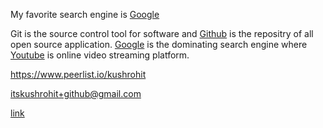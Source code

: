 <!-- Links -->

<!-- Method 1 -->
My favorite search engine is [Google](www.google.com)

<!-- Method 2 -->
Git is the source control tool for software and [Github][1] is the repositry of all open source application.
[Google][2] is the dominating search engine where [Youtube][3] is online video streaming platform.




<!-- end of the page -->
[1]: www.github.com
[2]: www.google.com
[3]: www.youtube.com



<!-- Urls and email address -->

<https://www.peerlist.io/kushrohit>

<itskushrohit+github@gmail.com> 


<!-- Handling spaces in link -->

[link](https://www.example.com/my%20portfolio%20page)
<!-- [link](https://www.example.com/my portfolio page) -->
